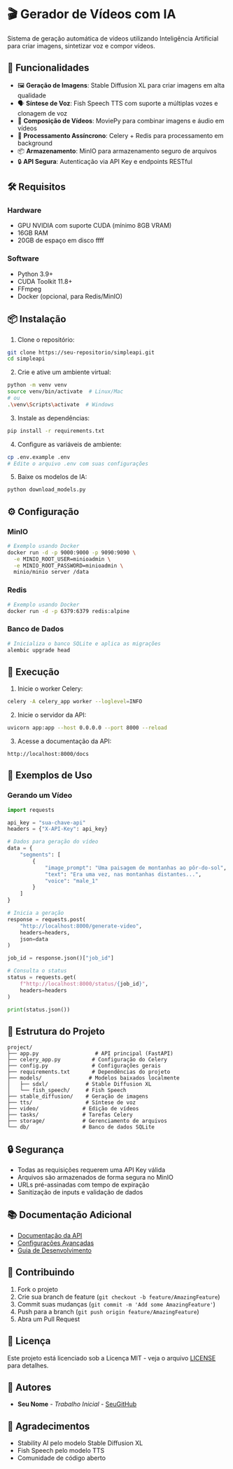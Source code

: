 # 🎬 Gerador de Vídeos com IA

Sistema de geração automática de vídeos utilizando Inteligência Artificial para criar imagens, sintetizar voz e compor vídeos.

## 🚀 Funcionalidades

- 🖼️ **Geração de Imagens**: Stable Diffusion XL para criar imagens em alta qualidade
- 🗣️ **Síntese de Voz**: Fish Speech TTS com suporte a múltiplas vozes e clonagem de voz
- 🎥 **Composição de Vídeos**: MoviePy para combinar imagens e áudio em vídeos
- 🔄 **Processamento Assíncrono**: Celery + Redis para processamento em background
- 📦 **Armazenamento**: MinIO para armazenamento seguro de arquivos
- 🔒 **API Segura**: Autenticação via API Key e endpoints RESTful

## 🛠️ Requisitos

### Hardware
- GPU NVIDIA com suporte CUDA (mínimo 8GB VRAM)
- 16GB RAM
- 20GB de espaço em disco
ffff
### Software
- Python 3.9+
- CUDA Toolkit 11.8+
- FFmpeg
- Docker (opcional, para Redis/MinIO)

## 📦 Instalação

1. Clone o repositório:
```bash
git clone https://seu-repositorio/simpleapi.git
cd simpleapi
```

2. Crie e ative um ambiente virtual:
```bash
python -m venv venv
source venv/bin/activate  # Linux/Mac
# ou
.\venv\Scripts\activate  # Windows
```

3. Instale as dependências:
```bash
pip install -r requirements.txt
```

4. Configure as variáveis de ambiente:
```bash
cp .env.example .env
# Edite o arquivo .env com suas configurações
```

5. Baixe os modelos de IA:
```bash
python download_models.py
```

## ⚙️ Configuração

### MinIO
```bash
# Exemplo usando Docker
docker run -d -p 9000:9000 -p 9090:9090 \
  -e MINIO_ROOT_USER=minioadmin \
  -e MINIO_ROOT_PASSWORD=minioadmin \
  minio/minio server /data
```

### Redis
```bash
# Exemplo usando Docker
docker run -d -p 6379:6379 redis:alpine
```

### Banco de Dados
```bash
# Inicializa o banco SQLite e aplica as migrações
alembic upgrade head
```

## 🚀 Execução

1. Inicie o worker Celery:
```bash
celery -A celery_app worker --loglevel=INFO
```

2. Inicie o servidor da API:
```bash
uvicorn app:app --host 0.0.0.0 --port 8000 --reload
```

3. Acesse a documentação da API:
```
http://localhost:8000/docs
```

## 📝 Exemplos de Uso

### Gerando um Vídeo
```python
import requests

api_key = "sua-chave-api"
headers = {"X-API-Key": api_key}

# Dados para geração do vídeo
data = {
    "segments": [
        {
            "image_prompt": "Uma paisagem de montanhas ao pôr-do-sol",
            "text": "Era uma vez, nas montanhas distantes...",
            "voice": "male_1"
        }
    ]
}

# Inicia a geração
response = requests.post(
    "http://localhost:8000/generate-video",
    headers=headers,
    json=data
)

job_id = response.json()["job_id"]

# Consulta o status
status = requests.get(
    f"http://localhost:8000/status/{job_id}",
    headers=headers
)

print(status.json())
```

## 📁 Estrutura do Projeto

```
project/
├── app.py                  # API principal (FastAPI)
├── celery_app.py          # Configuração do Celery
├── config.py              # Configurações gerais
├── requirements.txt       # Dependências do projeto
├── models/               # Modelos baixados localmente
│   ├── sdxl/            # Stable Diffusion XL
│   └── fish_speech/     # Fish Speech
├── stable_diffusion/    # Geração de imagens
├── tts/                 # Síntese de voz
├── video/              # Edição de vídeos
├── tasks/              # Tarefas Celery
├── storage/            # Gerenciamento de arquivos
└── db/                 # Banco de dados SQLite
```

## 🔒 Segurança

- Todas as requisições requerem uma API Key válida
- Arquivos são armazenados de forma segura no MinIO
- URLs pré-assinadas com tempo de expiração
- Sanitização de inputs e validação de dados

## 📚 Documentação Adicional

- [Documentação da API](http://localhost:8000/docs)
- [Configurações Avançadas](docs/advanced.md)
- [Guia de Desenvolvimento](docs/development.md)

## 🤝 Contribuindo

1. Fork o projeto
2. Crie sua branch de feature (`git checkout -b feature/AmazingFeature`)
3. Commit suas mudanças (`git commit -m 'Add some AmazingFeature'`)
4. Push para a branch (`git push origin feature/AmazingFeature`)
5. Abra um Pull Request

## 📄 Licença

Este projeto está licenciado sob a Licença MIT - veja o arquivo [LICENSE](LICENSE) para detalhes.

## 👥 Autores

- **Seu Nome** - *Trabalho Inicial* - [SeuGitHub](https://github.com/seugithub)

## 🙏 Agradecimentos

- Stability AI pelo modelo Stable Diffusion XL
- Fish Speech pelo modelo TTS
- Comunidade de código aberto 